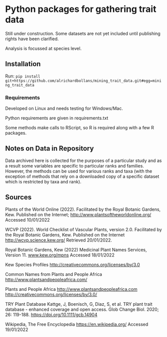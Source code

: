 # Python packages for gathering trait data

Still under construction. Some datasets are not yet included until publishing rights have been clarified.

Analysis is focussed at species level.

## Installation

Run:
`pip install git+https://github.com/alrichardbollans/mining_trait_data.git#egg=mining_trait_data`

### Requirements

Developed on Linux and needs testing for Windows/Mac.

Python requirements are given in requirements.txt

Some methods make calls to RScript, so R is required along with a few R packages.

## Notes on Data in Repository

Data archived here is collected for the purposes of a particular study and as a result some variables are specific to
particular ranks and families. However, the methods can be used for various ranks and taxa (with the exception of
methods that rely on a downloaded copy of a specific dataset which is restricted by taxa and rank).

## Sources

Plants of the World Online (2022). Facilitated by the Royal Botanic Gardens, Kew. Published on the
Internet; http://www.plantsoftheworldonline.org/
Accessed 10/01/2022

WCVP (2022). World Checklist of Vascular Plants, version 2.0. Facilitated by the Royal Botanic Gardens, Kew. Published
on the Internet
http://wcvp.science.kew.org/
Retrieved 20/01/2022.

Royal Botanic Gardens, Kew (2022) Medicinal Plant Names Services, Version 11.
www.kew.org/mpns
Accessed 18/01/2022

Kew Species Profiles
http://creativecommons.org/licenses/by/3.0

Common Names from Plants and People Africa
http://www.plantsandpeopleafrica.com/

Plants and People Africa
http://www.plantsandpeopleafrica.com http://creativecommons.org/licenses/by/3.0/

TRY Plant Database Kattge, J, Boenisch, G, Diaz, S, et al. TRY plant trait database - enhanced coverage and open access.
Glob Change Biol. 2020; 26: 119-188. https://doi.org/10.1111/gcb.14904

Wikipedia, The Free Encyclopedia
https://en.wikipedia.org/
Accessed 19/01/2022